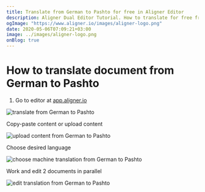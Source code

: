 ```yaml
---
title: Translate from German to Pashto for free in Aligner Editor
description: Aligner Dual Editor Tutorial. How to translate for free from German to Pashto. Aligner is multilingual document management platform. 
ogImage: "https://www.aligner.io/images/aligner-logo.png"
date: 2020-05-06T07:09:21+03:00
image: ../images/aligner-logo.png
onBlog: true
---
```


# How to translate document from German to Pashto

1. Go to editor at [app.aligner.io](https://app.aligner.io "Aligner App web page")

![translate from German to Pashto](../aligner-blank-editor.png "translate from German to Pashto")

Copy-paste content or upload content

![upload content from German to Pashto](../aligner-uploaded-document.png "upload content from German to Pashto")

Choose desired language

![choose machine translation from German to Pashto](../aligner-language-dropdown.png "choose machine translation from German to Pashto")

Work and edit 2 documents in parallel

![edit translation from German to Pashto](../aligner-double-sitded-editor.png "edit translation from German to Pashto")

